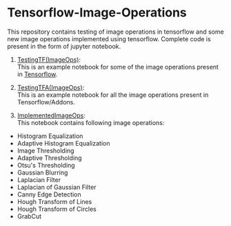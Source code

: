 # Tensorflow-Image-Operations
This repository contains testing of image operations in tensorflow and some new image operations implemented using tensorflow.
Complete code is present in the form of jupyter notebook.

1. [TestingTF(ImageOps)](https://github.com/parth-p/Tensorflow-Image-Operations/blob/master/TestingTF(ImageOps).ipynb):</br>
This is an example notebook for some of the image operations present in [Tensorflow](https://www.tensorflow.org/versions/r2.0/api_docs/python/tf/image).

2. [TestingTFA(ImageOps)](https://github.com/parth-p/Tensorflow-Image-Operations/blob/master/TestingTFA(ImageOps).ipynb):</br>
This is an example notebook for all the image operations present in Tensorflow/Addons.

3. [ImplementedImageOps](https://github.com/parth-p/Tensorflow-Image-Operations/blob/master/ImplementedImageOps.ipynb):</br>
This notebook contains following image operations:
- Histogram Equalization
- Adaptive Histogram Equalization
- Image Thresholding
- Adaptive Thresholding
- Otsu's Thresholding
- Gaussian Blurring
- Laplacian Filter
- Laplacian of Gaussian Filter
- Canny Edge Detection
- Hough Transform of Lines
- Hough Transform of Circles
- GrabCut
